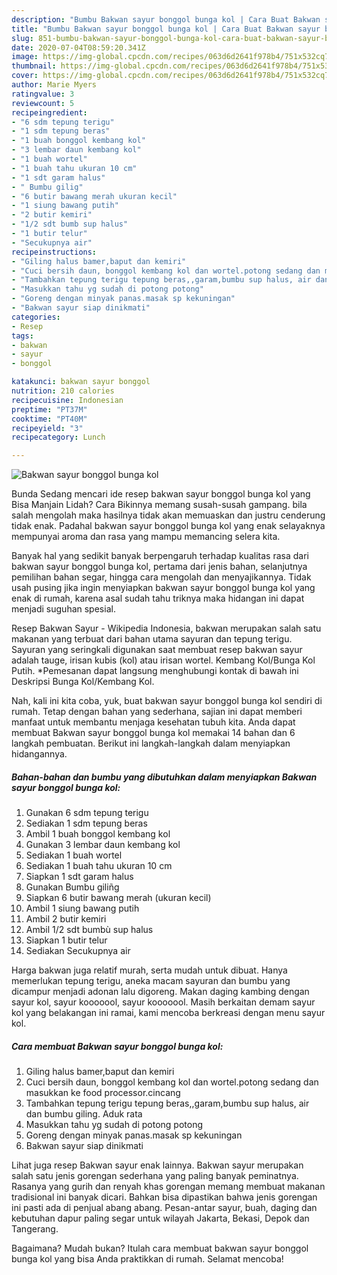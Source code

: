 ```yaml
---
description: "Bumbu Bakwan sayur bonggol bunga kol | Cara Buat Bakwan sayur bonggol bunga kol Yang Enak Dan Mudah"
title: "Bumbu Bakwan sayur bonggol bunga kol | Cara Buat Bakwan sayur bonggol bunga kol Yang Enak Dan Mudah"
slug: 851-bumbu-bakwan-sayur-bonggol-bunga-kol-cara-buat-bakwan-sayur-bonggol-bunga-kol-yang-enak-dan-mudah
date: 2020-07-04T08:59:20.341Z
image: https://img-global.cpcdn.com/recipes/063d6d2641f978b4/751x532cq70/bakwan-sayur-bonggol-bunga-kol-foto-resep-utama.jpg
thumbnail: https://img-global.cpcdn.com/recipes/063d6d2641f978b4/751x532cq70/bakwan-sayur-bonggol-bunga-kol-foto-resep-utama.jpg
cover: https://img-global.cpcdn.com/recipes/063d6d2641f978b4/751x532cq70/bakwan-sayur-bonggol-bunga-kol-foto-resep-utama.jpg
author: Marie Myers
ratingvalue: 3
reviewcount: 5
recipeingredient:
- "6 sdm tepung terigu"
- "1 sdm tepung beras"
- "1 buah bonggol kembang kol"
- "3 lembar daun kembang kol"
- "1 buah wortel"
- "1 buah tahu ukuran 10 cm"
- "1 sdt garam halus"
- " Bumbu gilig"
- "6 butir bawang merah ukuran kecil"
- "1 siung bawang putih"
- "2 butir kemiri"
- "1/2 sdt bumb sup halus"
- "1 butir telur"
- "Secukupnya air"
recipeinstructions:
- "Giling halus bamer,baput dan kemiri"
- "Cuci bersih daun, bonggol kembang kol dan wortel.potong sedang dan masukkan ke food processor.cincang"
- "Tambahkan tepung terigu tepung beras,,garam,bumbu sup halus, air dan bumbu giling. Aduk rata"
- "Masukkan tahu yg sudah di potong potong"
- "Goreng dengan minyak panas.masak sp kekuningan"
- "Bakwan sayur siap dinikmati"
categories:
- Resep
tags:
- bakwan
- sayur
- bonggol

katakunci: bakwan sayur bonggol 
nutrition: 210 calories
recipecuisine: Indonesian
preptime: "PT37M"
cooktime: "PT40M"
recipeyield: "3"
recipecategory: Lunch

---
```



![Bakwan sayur bonggol bunga kol](https://img-global.cpcdn.com/recipes/063d6d2641f978b4/751x532cq70/bakwan-sayur-bonggol-bunga-kol-foto-resep-utama.jpg)

Bunda Sedang mencari ide resep bakwan sayur bonggol bunga kol yang Bisa Manjain Lidah? Cara Bikinnya memang susah-susah gampang. bila salah mengolah maka hasilnya tidak akan memuaskan dan justru cenderung tidak enak. Padahal bakwan sayur bonggol bunga kol yang enak selayaknya mempunyai aroma dan rasa yang mampu memancing selera kita.

Banyak hal yang sedikit banyak berpengaruh terhadap kualitas rasa dari bakwan sayur bonggol bunga kol, pertama dari jenis bahan, selanjutnya pemilihan bahan segar, hingga cara mengolah dan menyajikannya. Tidak usah pusing jika ingin menyiapkan bakwan sayur bonggol bunga kol yang enak di rumah, karena asal sudah tahu triknya maka hidangan ini dapat menjadi suguhan spesial.

Resep Bakwan Sayur - Wikipedia Indonesia, bakwan merupakan salah satu makanan yang terbuat dari bahan utama sayuran dan tepung terigu. Sayuran yang seringkali digunakan saat membuat resep bakwan sayur adalah tauge, irisan kubis (kol) atau irisan wortel. Kembang Kol/Bunga Kol Putih. *Pemesanan dapat langsung menghubungi kontak di bawah ini Deskripsi Bunga Kol/Kembang Kol.


Nah, kali ini kita coba, yuk, buat bakwan sayur bonggol bunga kol sendiri di rumah. Tetap dengan bahan yang sederhana, sajian ini dapat memberi manfaat untuk membantu menjaga kesehatan tubuh kita. Anda dapat membuat Bakwan sayur bonggol bunga kol memakai 14 bahan dan 6 langkah pembuatan. Berikut ini langkah-langkah dalam menyiapkan hidangannya.

<!--inarticleads1-->

##### Bahan-bahan dan bumbu yang dibutuhkan dalam menyiapkan Bakwan sayur bonggol bunga kol:

1. Gunakan 6 sdm tepung terigu
1. Sediakan 1 sdm tepung beras
1. Ambil 1 buah bonggol kembang kol
1. Gunakan 3 lembar daun kembang kol
1. Sediakan 1 buah wortel
1. Sediakan 1 buah tahu ukuran 10 cm
1. Siapkan 1 sdt garam halus
1. Gunakan  Bumbu giliñg
1. Siapkan 6 butir bawang merah (ukuran kecil)
1. Ambil 1 siung bawang putih
1. Ambil 2 butir kemiri
1. Ambil 1/2 sdt bumbù sup halus
1. Siapkan 1 butir telur
1. Sediakan Secukupnya air


Harga bakwan juga relatif murah, serta mudah untuk dibuat. Hanya memerlukan tepung terigu, aneka macam sayuran dan bumbu yang dicampur menjadi adonan lalu digoreng. Makan daging kambing dengan sayur kol, sayur kooooool, sayur kooooool. Masih berkaitan demam sayur kol yang belakangan ini ramai, kami mencoba berkreasi dengan menu sayur kol. 

<!--inarticleads2-->

##### Cara membuat Bakwan sayur bonggol bunga kol:

1. Giling halus bamer,baput dan kemiri
1. Cuci bersih daun, bonggol kembang kol dan wortel.potong sedang dan masukkan ke food processor.cincang
1. Tambahkan tepung terigu tepung beras,,garam,bumbu sup halus, air dan bumbu giling. Aduk rata
1. Masukkan tahu yg sudah di potong potong
1. Goreng dengan minyak panas.masak sp kekuningan
1. Bakwan sayur siap dinikmati


Lihat juga resep Bakwan sayur enak lainnya. Bakwan sayur merupakan salah satu jenis gorengan sederhana yang paling banyak peminatnya. Rasanya yang gurih dan renyah khas gorengan memang membuat makanan tradisional ini banyak dicari. Bahkan bisa dipastikan bahwa jenis gorengan ini pasti ada di penjual abang abang. Pesan-antar sayur, buah, daging dan kebutuhan dapur paling segar untuk wilayah Jakarta, Bekasi, Depok dan Tangerang. 

Bagaimana? Mudah bukan? Itulah cara membuat bakwan sayur bonggol bunga kol yang bisa Anda praktikkan di rumah. Selamat mencoba!
